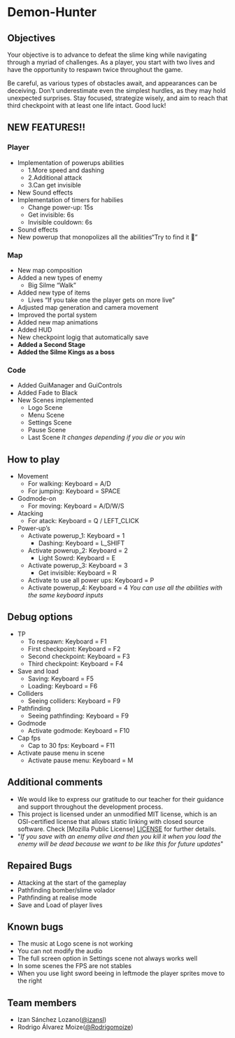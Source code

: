 # Demon-Hunter

## Objectives 

Your objective is to advance to defeat the slime king while navigating through a myriad of challenges. As a player, you start with two lives and have the opportunity to respawn twice throughout the game.

Be careful, as various types of obstacles await, and appearances can be deceiving. Don't underestimate even the simplest hurdles, as they may hold unexpected surprises. Stay focused, strategize wisely, and aim to reach that third checkpoint with at least one life intact. Good luck!


## NEW FEATURES!!
### Player
* Implementation of powerups abilities
  * 1.More speed and dashing
  * 2.Additional attack
  * 3.Can get invisible
* New Sound effects
* Implementation of timers for habilies
  * Change power-up: 15s
  * Get invisible: 6s
  * Invisible couldown: 6s
* Sound effects 
* New powerup that monopolizes all the abilities“Try to find it 🙂”
### Map
 * New map composition
* Added a new types of enemy
   * Big Silme “Walk”
*  Added new type of items
   *  Lives “If you take one the player gets on more live”
*  Adjusted map generation and camera movement
*  Improved the portal system
*  Added new map animations
*  Added HUD
*  New checkpoint logig that automatically save
*  **Added a Second Stage**
*  **Added the Silme Kings as a boss**
### Code
*  Added GuiManager and GuiControls
*  Added Fade to Black
*  New Scenes implemented
   *  Logo Scene
   *  Menu Scene
   *  Settings Scene
   *  Pause Scene
   *  Last Scene _It changes depending if you die or you win_
## How to play 
* Movement 
  * For walking: Keyboard = A/D 
  * For jumping: Keyboard = SPACE 
* Godmode-on 
  * For moving: Keyboard = A/D/W/S 
* Atacking 
  * For atack: Keyboard = Q / LEFT_CLICK 
* Power-up’s
  * Activate powerup_1: Keyboard = 1
    * Dashing: Keyboard = L_SHIFT 
  * Activate powerup_2: Keyboard = 2
    * Light Sowrd: Keyboard = E 
  * Activate powerup_3: Keyboard = 3
    * Get invisible: Keyboard = R
  * Activate to use all power ups: Keyboard = P
  * Activate powerup_4: Keyboard = 4 _You can use all the abilities with the same keyboard inputs_
## Debug options 
* TP 
  * To respawn: Keyboard = F1 
  * First checkpoint: Keyboard = F2 
  * Second checkpoint: Keyboard = F3 
  * Third checkpoint: Keyboard = F4
* Save and load 
  * Saving: Keyboard = F5 
  * Loading: Keyboard = F6 
* Colliders 
  * Seeing colliders: Keyboard = F9 
* Pathfinding
  * Seeing pathfinding: Keyboard = F9 
* Godmode 
  * Activate godmode: Keyboard = F10 
* Cap fps 
  * Cap to 30 fps: Keyboard = F11
* Activate pause menu in scene 
  * Activate pause menu: Keyboard = M
## Additional comments  
* We would like to express our gratitude to our teacher for their guidance and support throughout the development process. 
* This project is licensed under an unmodified MIT license, which is an OSI-certified license that allows static linking with closed source software. Check [Mozilla Public License] [LICENSE](https://www.mozilla.org/en-US/MPL/) for further details. 
* "_If you save with an enemy alive and then you kill it when you load the enemy will be dead because we want to be like this for future updates_"
## Repaired Bugs 
* Attacking at the start of the gameplay
* Pathfinding bomber/slime volador
* Pathfinding at realise mode
* Save and Load of player lives
## Known bugs 
* The music at Logo scene is not working
* You can not modify the audio
* The full screen option in Settings scene not always works well
* In some scenes the FPS are not stables
* When you use light sword beeing in leftmode the player sprites move to
the right
## Team members
* Izan Sánchez Lozano([@izansl](https://github.com/izansl)) 
* Rodrigo Álvarez Moize([@Rodrigomoize](https://github.com/Rodrigomoize))
